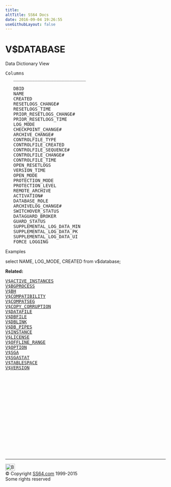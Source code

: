 ```yaml
---
title:
altTitle: SS64 Docs
date: 2016-09-04 19:26:55
useGithubLayout: false
---
```

<!-- #BeginLibraryItem "/Library/head_orav.lbi" --><!-- #EndLibraryItem --><h1>V$DATABASE </h1>  
 <p> Data Dictionary View </p> 
 
<pre>Columns
   ___________________________
 
   DBID
   NAME
   CREATED
   RESETLOGS_CHANGE#
   RESETLOGS_TIME
   PRIOR_RESETLOGS_CHANGE#
   PRIOR_RESETLOGS_TIME
   LOG_MODE
   CHECKPOINT_CHANGE#
   ARCHIVE_CHANGE#
   CONTROLFILE_TYPE
   CONTROLFILE_CREATED
   CONTROLFILE_SEQUENCE#
   CONTROLFILE_CHANGE#
   CONTROLFILE_TIME
   OPEN_RESETLOGS
   VERSION_TIME
   OPEN_MODE
   PROTECTION_MODE
   PROTECTION_LEVEL
   REMOTE_ARCHIVE
   ACTIVATION#
   DATABASE_ROLE
   ARCHIVELOG_CHANGE#
   SWITCHOVER_STATUS
   DATAGUARD_BROKER
   GUARD_STATUS
   SUPPLEMENTAL_LOG_DATA_MIN
   SUPPLEMENTAL_LOG_DATA_PK
   SUPPLEMENTAL_LOG_DATA_UI
   FORCE_LOGGING</pre>
<p>Examples</p>
<p class="code">select NAME, LOG_MODE, CREATED from v$database;</p>
<p><b>Related:</b></p>
<pre><a href="V$ACTIVE_INSTANCES.html">V$ACTIVE_INSTANCES</a> 
<a href="V$BGPROCESS.html">V$BGPROCESS</a> 
<a href="V$BH.html">V$BH</a> 
<a href="V$COMPATIBILITY.html">V$COMPATIBILITY</a> 
<a href="V$COMPATSEG.html">V$COMPATSEG</a> 
<a href="V$COPY_CORRUPTION.html">V$COPY_CORRUPTION</a> 
<a href="V$DATAFILE.html">V$DATAFILE</a> 
<a href="V$DBFILE.html">V$DBFILE</a> 
<a href="V$DBLINK.html">V$DBLINK</a> 
<a href="V$DB_PIPES.html">V$DB_PIPES</a> 
<a href="V$INSTANCE.html">V$INSTANCE</a> 
<a href="V$LICENSE.html">V$LICENSE</a> 
<a href="V$OFFLINE_RANGE.html">V$OFFLINE_RANGE</a> 
<a href="V$OPTION.html">V$OPTION</a> 
<a href="V$SGA.html">V$SGA</a> 
<a href="V$SGASTAT.html">V$SGASTAT</a> 
<a href="V$TABLESPACE.html">V$TABLESPACE</a> 
<a href="V$VERSION.html">V$VERSION</a></pre><!-- #BeginLibraryItem "/Library/foot_orad.lbi" --><p><script async="" src="//pagead2.googlesyndication.com/pagead/js/adsbygoogle.js"></script>
<!-- oracle-footer -->
<ins class="adsbygoogle" style="display:inline-block;width:300px;height:250px" data-ad-client="ca-pub-6140977852749469" data-ad-slot="4275490898"></ins>
<script>
(adsbygoogle = window.adsbygoogle || []).push({});
</script></p>
<hr>
<div id="bl" class="footer"><a href="#"><img src="../images/top.png" width="30" height="22" alt="Back to the Top"></a></div>
<div id="br" class="footer, tagline">© Copyright <a href="http://ss64.com/">SS64.com</a> 1999-2015<br>
Some rights reserved</div>
<!-- #EndLibraryItem -->

